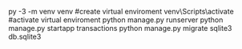 py -3 -m venv venv #create virtual enviroment
venv\Scripts\activate #activate virtual enviroment
python manage.py runserver
python manage.py startapp transactions
python manage.py migrate
sqlite3 db.sqlite3